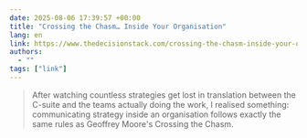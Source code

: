 ```yaml
---
date: 2025-08-06 17:39:57 +00:00
title: "Crossing the Chasm… Inside Your Organisation"
lang: en
link: https://www.thedecisionstack.com/crossing-the-chasm-inside-your-organisation/
authors:
  - ""
tags: ["link"]
---
```



> After watching countless strategies get lost in translation between the C-suite and the teams actually doing the work, I realised something: communicating strategy inside an organisation follows exactly the same rules as Geoffrey Moore's Crossing the Chasm.
